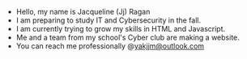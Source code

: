 - Hello, my name is Jacqueline (Jj) Ragan
- I am preparing to study IT and Cybersecurity in the fall. 
- I am currently trying to grow my skills in HTML and Javascript.
- Me and a team from my school's Cyber club are making a website.
- You can reach me professionally @yakjjm@outlook.com
  

<!---
Jjragan6/Jjragan6 is a ✨ special ✨ repository because its `README.md` (this file) appears on your GitHub profile.
You can click the Preview link to take a look at your changes.
--->
